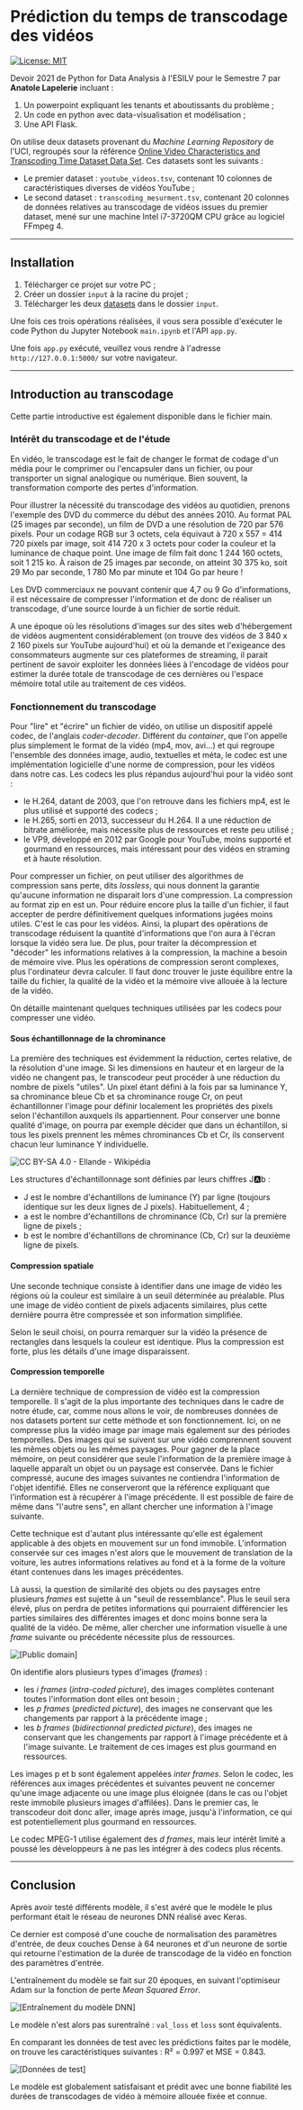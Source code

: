 # Prédiction du temps de transcodage des vidéos

[![License: MIT](https://img.shields.io/badge/License-MIT-yellow.svg)](https://opensource.org/licenses/MIT)

Devoir 2021 de Python for Data Analysis à l'ESILV pour le Semestre 7 par **Anatole Lapelerie** incluant :
1. Un powerpoint expliquant les tenants et aboutissants du problème ;
2. Un code en python avec data-visualisation et modélisation ;
3. Une API Flask.

On utilise deux datasets provenant du *Machine Learning Repository* de l'UCI, regroupés sour la référence [Online Video Characteristics and Transcoding Time Dataset Data Set](https://archive.ics.uci.edu/ml/datasets/Online+Video+Characteristics+and+Transcoding+Time+Dataset). Ces datasets sont les suivants :
* Le premier dataset : `youtube_videos.tsv`, contenant 10 colonnes de caractéristiques diverses de vidéos YouTube ;
* Le second dataset : `transcoding_mesurment.tsv`, contenant 20 colonnes de données relatives au transcodage de vidéos issues du premier dataset, mené sur une machine Intel i7-3720QM CPU grâce au logiciel FFmpeg 4.

----

## Installation

1. Télécharger ce projet sur votre PC ;
2. Créer un dossier `input` à la racine du projet ;
3. Télécharger les deux [datasets](https://archive.ics.uci.edu/ml/datasets/Online+Video+Characteristics+and+Transcoding+Time+Dataset) dans le dossier `input`.

Une fois ces trois opérations réalisées, il vous sera possible d'exécuter le code Python du Jupyter Notebook `main.ipynb` et l'API `app.py`.

Une fois `app.py` exécuté, veuillez vous rendre à l'adresse `http://127.0.0.1:5000/` sur votre navigateur.

----

## Introduction au transcodage

Cette partie introductive est également disponible dans le fichier main.

### Intérêt du transcodage et de l'étude

En vidéo, le transcodage est le fait de changer le format de codage d'un média pour le comprimer ou l'encapsuler dans un fichier, ou pour transporter un signal analogique ou numérique. Bien souvent, la transformation comporte des pertes d'information.

Pour illustrer la nécessité du transcodage des vidéos au quotidien, prenons l'exemple des DVD du commerce du début des années 2010. Au format PAL (25 images par seconde), un film de DVD a une résolution de 720 par 576 pixels. Pour un codage RGB sur 3 octets, cela équivaut à 720 x 557 = 414 720 pixels par image, soit 414 720 x 3 octets pour coder la couleur et la luminance de chaque point. Une image de film fait donc 1 244 160 octets, soit 1 215 ko. À raison de 25 images par seconde, on atteint 30 375 ko, soit 29 Mo par seconde, 1 780 Mo par minute et 104 Go par heure !

Les DVD commerciaux ne pouvant contenir que 4,7 ou 9 Go d'informations, il est nécessaire de compresser l'information et de donc de réaliser un transcodage, d'une source lourde à un fichier de sortie réduit.

A une époque où les résolutions d'images sur des sites web d'hébergement de vidéos augmentent considérablement (on trouve des vidéos de 3 840 x 2 160 pixels sur YouTube aujourd'hui) et où la demande et l'exigeance des consommateurs augmente sur ces plateformes de streaming, il parait pertinent de savoir exploiter les données liées à l'encodage de vidéos pour estimer la durée totale de transcodage de ces dernières ou l'espace mémoire total utile au traitement de ces vidéos.

### Fonctionnement du transcodage

Pour "lire" et "écrire" un fichier de vidéo, on utilise un dispositif appelé codec, de l'anglais *coder-decoder*. Différent du *container*, que l'on appelle plus simplement le format de la vidéo (mp4, mov, avi...) et qui regroupe l'ensemble des données image, audio, textuelles et méta, le codec est une implémentation logicielle d'une norme de compression, pour les vidéos dans notre cas. Les codecs les plus répandus aujourd'hui pour la vidéo sont :
* le H.264, datant de 2003, que l'on retrouve dans les fichiers mp4, est le plus utilisé et supporté des codecs ;
* le H.265, sorti en 2013, successeur du H.264. Il a une réduction de bitrate améliorée, mais nécessite plus de ressources et reste peu utilisé ;
* le VP9, développé en 2012 par Google pour YouTube, moins supporté et gourmand en ressources, mais intéressant pour des vidéos en straming et à haute résolution.

Pour compresser un fichier, on peut utiliser des algorithmes de compression sans perte, dits *lossless*, qui nous donnent la garantie qu'aucune information ne disparait lors d'une compression. La compression au format zip en est un. Pour réduire encore plus la taille d'un fichier, il faut accepter de perdre définitivement quelques informations jugées moins utiles. C'est le cas pour les vidéos. Ainsi, la plupart des opérations de transcodage réduisent la quantité d'informations que l'on aura à l'écran lorsque la vidéo sera lue. De plus, pour traiter la décompression et "décoder" les informations relatives à la compression, la machine a besoin de mémoire vive. Plus les opérations de compression seront complexes, plus l'ordinateur devra calculer. Il faut donc trouver le juste équilibre entre la taille du fichier, la qualité de la vidéo et la mémoire vive allouée à la lecture de la vidéo.

On détaille maintenant quelques techniques utilisées par les codecs pour compresser une vidéo.

#### Sous échantillonnage de la chrominance

La première des techniques est évidemment la réduction, certes relative, de la résolution d'une image. Si les dimensions en hauteur et en largeur de la vidéo ne changent pas, le transcodeur peut procéder à une réduction du nombre de pixels "utiles". Un pixel étant défini à la fois par sa luminance Y, sa chrominance bleue Cb et sa chrominance rouge Cr, on peut échantillonner l'image pour définir localement les propriétés des pixels selon l'échantillon auxquels ils appartiennent. Pour conserver une bonne qualité d'image, on pourra par exemple décider que dans un échantillon, si tous les pixels prennent les mêmes chrominances Cb et Cr, ils conservent chacun leur luminance Y individuelle.

![CC BY-SA 4.0 - Ellande - Wikipédia](https://upload.wikimedia.org/wikipedia/commons/1/13/Sous-%C3%A9chantillonnage_de_la_chrominance.png)

Les structures d'échantillonnage sont définies par leurs chiffres J:a:b :
* J est le nombre d'échantillons de luminance (Y) par ligne (toujours identique sur les deux lignes de J pixels). Habituellement, 4 ;
* a est le nombre d'échantillons de chrominance (Cb, Cr) sur la première ligne de pixels ;
* b est le nombre d'échantillons de chrominance (Cb, Cr) sur la deuxième ligne de pixels.

#### Compression spatiale

Une seconde technique consiste à identifier dans une image de vidéo les régions où la couleur est similaire à un seuil déterminée au préalable. Plus une image de vidéo contient de pixels adjacents similaires, plus cette dernière pourra être compressée et son information simplifiée.

Selon le seuil choisi, on pourra remarquer sur la vidéo la présence de rectangles dans lesquels la couleur est identique. Plus la compression est forte, plus les détails d'une image disparaissent.

#### Compression temporelle

La dernière technique de compression de vidéo est la compression temporelle. Il s'agit de la plus importante des techniques dans le cadre de notre étude, car, comme nous allons le voir, de nombreuses données de nos datasets portent sur cette méthode et son fonctionnement. Ici, on ne compresse plus la vidéo image par image mais également sur des périodes temporelles. Des images qui se suivent sur une vidéo comprennent souvent les mêmes objets ou les mêmes paysages. Pour gagner de la place mémoire, on peut considérer que seule l'information de la première image à laquelle apparaît un objet ou un paysage est conservée. Dans le fichier compressé, aucune des images suivantes ne contiendra l'information de l'objet identifié. Elles ne conserveront que la référence expliquant que l'information est à récupérer à l'image précédente. Il est possible de faire de même dans "l'autre sens", en allant chercher une information à l'image suivante. 

Cette technique est d'autant plus intéressante qu'elle est également applicable à des objets en mouvement sur un fond immobile. L'information conservée sur ces images n'est alors que le mouvement de translation de la voiture, les autres informations relatives au fond et à la forme de la voiture étant contenues dans les images précédentes.

Là aussi, la question de similarité des objets ou des paysages entre plusieurs *frames* est sujette à un "seuil de ressemblance". Plus le seuil sera élevé, plus on perdra de petites informations qui pourraient différencier les parties similaires des différentes images et donc moins bonne sera la qualité de la vidéo. De même, aller chercher une information visuelle à une *frame* suivante ou précédente nécessite plus de ressources.

![[Public domain]](https://upload.wikimedia.org/wikipedia/commons/thumb/6/64/I_P_and_B_frames.svg/1920px-I_P_and_B_frames.svg.png)

On identifie alors plusieurs types d'images (*frames*) :
* les *i frames* (*intra-coded picture*), des images complètes contenant toutes l'information dont elles ont besoin ;
* les *p frames* (*predicted picture*), des images ne conservant que les changements par rapport à la précédente image ;
* les *b frames* (*bidirectionnal predicted picture*), des images ne conservant que les changements par rapport à l'image précédente et à l'image suivante. Le traitement de ces images est plus gourmand en ressources.

Les images p et b sont également appelées *inter frames*. Selon le codec, les références aux images précédentes et suivantes peuvent ne concerner qu'une image adjacente ou une image plus éloignée (dans le cas ou l'objet reste immobile plusieurs images d'affilées). Dans le premier cas, le transcodeur doit donc aller, image après image, jusqu'à l'information, ce qui est potentiellement plus gourmand en ressources.

Le codec MPEG-1 utilise également des *d frames*, mais leur intérêt limité a poussé les développeurs à ne pas les intégrer à des codecs plus récents.

----

## Conclusion

Après avoir testé différents modèle, il s'est avéré que le modèle le plus performant était le réseau de neurones DNN réalisé avec Keras.

Ce dernier est composé d'une couche de normalisation des paramètres d'entrée, de deux couches Dense à 64 neurones et d'un neurone de sortie qui retourne l'estimation de la durée de transcodage de la vidéo en fonction des paramètres d'entrée.

L'entraînement du modèle se fait sur 20 époques, en suivant l'optimiseur Adam sur la fonction de perte *Mean Squared Error*.

![[Entraînement du modèle DNN]](media/history_dnn.png)

Le modèle n'est alors pas surentraîné : `val_loss` et `loss` sont équivalents. 

En comparant les données de test avec les prédictions faites par le modèle, on trouve les caractéristiques suivantes : R² = 0.997 et MSE = 0.843.

![[Données de test]](media/dnn_performances.png)

Le modèle est globalement satisfaisant et prédit avec une bonne fiabilité les durées de transcodages de vidéo à mémoire allouée fixée et connue.